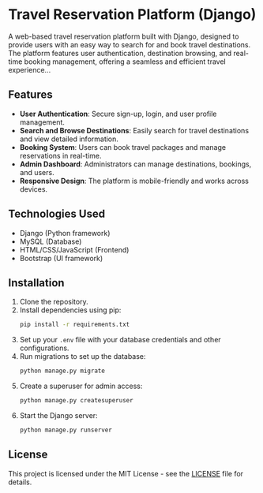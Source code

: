 # Travel Reservation Platform (Django)

A web-based travel reservation platform built with Django, designed to provide users with an easy way to search for and book travel destinations. The platform features user authentication, destination browsing, and real-time booking management, offering a seamless and efficient travel experience...

## Features

- **User Authentication**: Secure sign-up, login, and user profile management.
- **Search and Browse Destinations**: Easily search for travel destinations and view detailed information.
- **Booking System**: Users can book travel packages and manage reservations in real-time.
- **Admin Dashboard**: Administrators can manage destinations, bookings, and users.
- **Responsive Design**: The platform is mobile-friendly and works across devices.

## Technologies Used

- Django (Python framework)
- MySQL (Database)
- HTML/CSS/JavaScript (Frontend)
- Bootstrap (UI framework)

## Installation

1. Clone the repository.
2. Install dependencies using pip:
    ```bash
    pip install -r requirements.txt
    ```
3. Set up your `.env` file with your database credentials and other configurations.
4. Run migrations to set up the database:
    ```bash
    python manage.py migrate
    ```
5. Create a superuser for admin access:
    ```bash
    python manage.py createsuperuser
    ```
6. Start the Django server:
    ```bash
    python manage.py runserver
    ```

## License

This project is licensed under the MIT License - see the [LICENSE](LICENSE) file for details.
